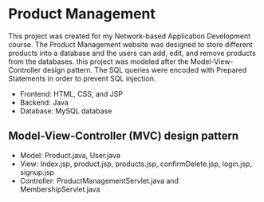 # Product Management

This project was created for my Network-based Application Development course. The Product Management website was designed to store different products into a database and the users can add, edit, and remove products from the databases. this project was modeled after the Model-View-Controller design pattern. The SQL queries were encoded with Prepared Statements in order to prevent SQL injection.

* Frontend: HTML, CSS, and JSP 
* Backend: Java 
* Database: MySQL database 

## Model-View-Controller (MVC) design pattern
* Model: Product.java, User.java
* View: Index.jsp, product.jsp, products.jsp, confirmDelete.jsp, login.jsp, signup.jsp
* Controller: ProductManagementServlet.java and MembershipServlet.java
